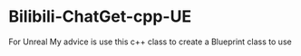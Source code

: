 # Bilibili-ChatGet-cpp-UE
For Unreal
My advice is use this c++ class to create a Blueprint class to use
